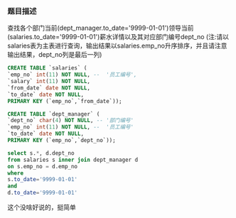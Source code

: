 ### 题目描述
查找各个部门当前(dept_manager.to_date='9999-01-01')领导当前(salaries.to_date='9999-01-01')薪水详情以及其对应部门编号dept_no
(注:请以salaries表为主表进行查询，输出结果以salaries.emp_no升序排序，并且请注意输出结果，dept_no列是最后一列)

```sql
CREATE TABLE `salaries` (
`emp_no` int(11) NOT NULL, --  '员工编号',
`salary` int(11) NOT NULL,
`from_date` date NOT NULL,
`to_date` date NOT NULL,
PRIMARY KEY (`emp_no`,`from_date`));

CREATE TABLE `dept_manager` (
`dept_no` char(4) NOT NULL, -- '部门编号'
`emp_no` int(11) NOT NULL, --  '员工编号'
`to_date` date NOT NULL,
PRIMARY KEY (`emp_no`,`dept_no`));
```

```sql
select s.*, d.dept_no
from salaries s inner join dept_manager d 
on s.emp_no = d.emp_no 
where
s.to_date='9999-01-01'
and
d.to_date='9999-01-01'
```

这个没啥好说的，挺简单
